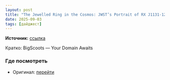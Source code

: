 ```yaml
---
layout: post
title: "The Jewelled Ring in the Cosmos: JWST’s Portrait of RX J1131-1231"
date: 2025-09-03
tags: [дайджест]
---
```


**Источник:** [ссылка](https://www.diyphotography.net/the-jewelled-ring-in-the-cosmos-jwsts-portrait-of-rx-j1131-1231/)

Кратко: BigScoots — Your Domain Awaits

### Где посмотреть
- Оригинал: [перейти]({link})

